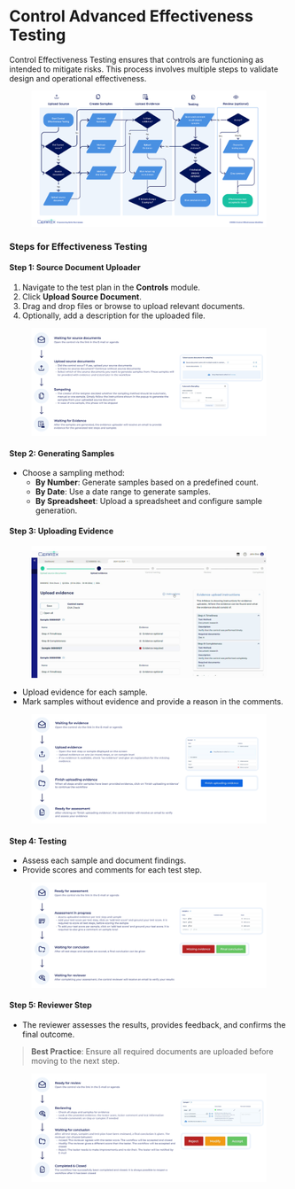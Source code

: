 # Control Advanced Effectiveness Testing

Control Effectiveness Testing ensures that controls are functioning as intended to mitigate risks. This process involves multiple steps to validate design and operational effectiveness.

<figure><img src="../../../.gitbook/assets/Control Effectiveness Workflow V5.jpg" alt=""><figcaption></figcaption></figure>

### Steps for Effectiveness Testing

#### Step 1: Source Document Uploader

1. Navigate to the test plan in the **Controls** module.
2. Click **Upload Source Document**.
3. Drag and drop files or browse to upload relevant documents.
4. Optionally, add a description for the uploaded file.

<figure><img src="../../../.gitbook/assets/image (2) (1) (1).png" alt=""><figcaption></figcaption></figure>

#### Step 2: Generating Samples

* Choose a sampling method:
  * **By Number**: Generate samples based on a predefined count.
  * **By Date**: Use a date range to generate samples.
  * **By Spreadsheet**: Upload a spreadsheet and configure sample generation.

#### Step 3: Uploading Evidence

<figure><img src="../../../.gitbook/assets/upload_evidence_page_screenshot_2.jpg" alt=""><figcaption></figcaption></figure>

* Upload evidence for each sample.
* Mark samples without evidence and provide a reason in the comments.

<figure><img src="../../../.gitbook/assets/image (1) (1) (1) (1) (1) (1) (1) (1) (1) (1) (1).png" alt=""><figcaption></figcaption></figure>

#### Step 4: Testing

* Assess each sample and document findings.
* Provide scores and comments for each test step.

<figure><img src="../../../.gitbook/assets/image (2) (1) (1) (1).png" alt=""><figcaption></figcaption></figure>

#### Step 5: Reviewer Step

* The reviewer assesses the results, provides feedback, and confirms the final outcome.

> **Best Practice**: Ensure all required documents are uploaded before moving to the next step.

<figure><img src="../../../.gitbook/assets/image (3).png" alt=""><figcaption></figcaption></figure>
